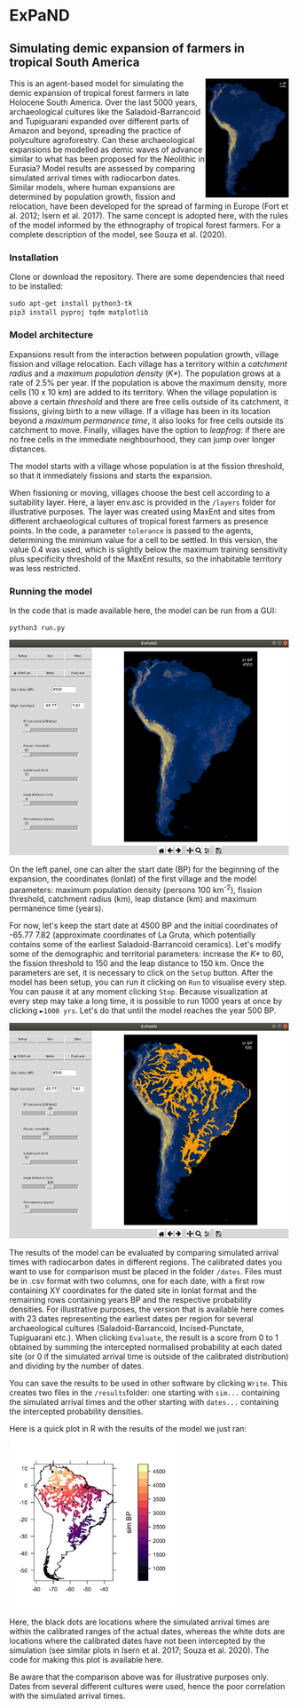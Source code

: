 # ExPaND
<h2>Simulating demic expansion of farmers in tropical South America</h2>
<img src="img/anim.gif" align="right" width=150></img>
<p>This is an agent-based model for simulating the demic expansion of tropical forest farmers in late Holocene South America. Over the last 5000 years, archaeological cultures like the Saladoid-Barrancoid and Tupiguarani expanded over different parts of Amazon and beyond, spreading the practice of polyculture agroforestry. Can these archaeological expansions be modelled as demic waves of advance similar to what has been proposed for the Neolithic in Eurasia? Model results are assessed by comparing simulated arrival times with radiocarbon dates. Similar models, where human expansions are determined by population growth, fission and relocation, have been developed for the spread of farming in Europe (Fort et al. 2012; Isern et al. 2017). The same concept is adopted here, with the rules of the model informed by the ethnography of tropical forest farmers. For a complete description of the model, see Souza et al. (2020).</p>
<h3>Installation</h3>
<p>Clone or download the repository. There are some dependencies that need to be installed:</p>
<pre><code>sudo apt-get install python3-tk
pip3 install pyproj tqdm matplotlib</pre></code>
<h3>Model architecture</h3>
<p>Expansions result from the interaction between population growth, village fission and village relocation. Each village has a territory within a <i>catchment radius</i> and a <i>maximum population density</i> (<i>K*</i>). The population grows at a rate of 2.5% per year. If the population is above the maximum density, more cells (10 x 10 km) are added to its territory. When the village population is above a certain <i>threshold</i> and there are free cells outside of its catchment, it fissions, giving birth to a new village. If a village has been in its location beyond a <i>maximum permanence time</i>, it also looks for free cells outside its catchment to move. Finally, villages have the option to <i>leapfrog</i>: if there are no free cells in the immediate neighbourhood, they can jump over longer distances.</p>
<p>The model starts with a village whose population is at the fission threshold, so that it immediately fissions and starts the expansion.</p>
<p>When fissioning or moving, villages choose the best cell according to a suitability layer. Here, a layer env.asc is provided in the <code>/layers</code> folder for illustrative purposes. The layer was created using MaxEnt and sites from different archaeological cultures of tropical forest farmers as presence points. In the code, a parameter <code>tolerance</code> is passed to the agents, determining the minimum value for a cell to be settled. In this version, the value 0.4 was used, which is slightly below the maximum training sensitivity plus specificity threshold of the MaxEnt results, so the inhabitable territory was less restricted.</p>
<h3>Running the model</h3>
<p>In the code that is made available here, the model can be run from a GUI:</p>
<pre><code>python3 run.py</pre></code>
<img src="img/screen.png" width=600></img>
<p>On the left panel, one can alter the start date (BP) for the beginning of the expansion, the coordinates (lonlat) of the first village and the model parameters: maximum population density (persons 100 km<sup>-2</sup>), fission threshold, catchment radius (km), leap distance (km) and maximum permanence time (years).</p>
<p>For now, let's keep the start date at 4500 BP and the initial coordinates of -65.77 7.82 (approximate coordinates of La Gruta, which potentially contains some of the earliest Saladoid-Barrancoid ceramics). Let's modify some of the demographic and territorial parameters: increase the <i>K*</i> to 60, the fission threshold to 150 and the leap distance to 150 km. Once the parameters are set, it is necessary to click on the <code>Setup</code> button. After the model has been setup, you can run it clicking on <code>Run</code> to visualise every step. You can pause it at any moment clicking <code>Stop</code>. Because visualization at every step may take a long time, it is possible to run 1000 years at once by clicking <code>►1000 yrs</code>. Let's do that until the model reaches the year 500 BP.</p>
<img src="img/result.png" width=600></img>
<p>The results of the model can be evaluated by comparing simulated arrival times with radiocarbon dates in different regions. The calibrated dates you want to use for comparison must be placed in the folder <code>/dates</code>. Files must be in .csv format with two columns, one for each date, with a first row containing XY coordinates for the dated site in lonlat format and the remaining rows containing years BP and the respective probability densities. For illustrative purposes, the version that is available here comes with 23 dates representing the earliest dates per region for several archaeological cultures (Saladoid-Barrancoid, Incised-Punctate, Tupiguarani etc.). When clicking <code>Evaluate</code>, the result is a score from 0 to 1 obtained by summing the intercepted normalised probability at each dated site (or 0 if the simulated arrival time is outside of the calibrated distribution) and dividing by the number of dates.</p>
<p>You can save the results to be used in other software by clicking <code>Write</code>. This creates two files in the <code>/results</code>folder: one starting with <code>sim...</code> containing the simulated arrival times and the other starting with <code>dates...</code> containing the intercepted probability densities.</p>
<p>Here is a quick plot in R with the results of the model we just ran:</p>
<img src="img/simplot.jpg" width=300></img>
<p>Here, the black dots are locations where the simulated arrival times are within the calibrated ranges of the actual dates, whereas the white dots are locations where the calibrated dates have not been intercepted by the simulation (see similar plots in Isern et al. 2017; Souza et al. 2020). The code for making this plot is available here.</p>
<p>Be aware that the comparison above was for illustrative purposes only. Dates from several different cultures were used, hence the poor correlation with the simulated arrival times.</p>
